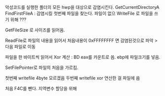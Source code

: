 악성코드를 실행한 폴더의 모든 hwp을 대상으로 감염시킨다.
GetCurrentDirectoryA 
FindFirstFileA  : 감염시킬 첫번째 파일을 찾는다. 파일이 없으
WriteFile 로 파일을 쓰기 위해   ???

GetFileSize 로 사이즈를 읽어옴.

ReadFile로 파일의 내용을 읽어서 처음내용이 0xFFFFFFFF 면 감염된것으로 파악 > 다음 파일로 이동

파일을 한 바이트씩 읽어서 Xor 계산 : BD
eax를 카운트로 씀. ebp에 파일크기를 넣음.

SetFilePointer로 파일의 처음을 가르킴. 

첫번째 writefile 4byte 모르겠음
두번째 writefile xor 연산한 걸 파일에 씀

처음 F4C를 뺀다. 지역변수 할당을 위해



